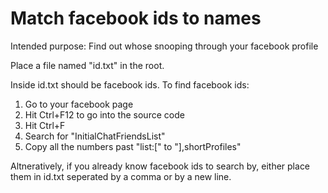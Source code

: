 # Match facebook ids to names
Intended purpose:
Find out whose snooping through your facebook profile

Place a file named "id.txt" in the root.

Inside id.txt should be facebook ids.
To find facebook ids:

1. Go to your facebook page
2. Hit Ctrl+F12 to go into the source code
3. Hit Ctrl+F
4. Search for "InitialChatFriendsList"
5. Copy all the numbers past "list:[" to "],shortProfiles"

Altneratively, if you already know facebook ids to search by, either place them in id.txt seperated by a comma or by a new line.
